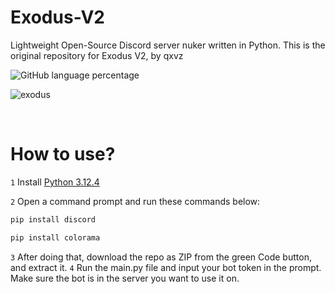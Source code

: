 # Exodus-V2
Lightweight Open-Source Discord server nuker written in Python.
This is the original repository for Exodus V2, by qxvz

![GitHub language percentage](https://img.shields.io/github/languages/top/qxvz/Exodus-V2)


![exodus](https://github.com/user-attachments/assets/8b2719ea-e63f-4f25-beea-d9cc5433c5ab)

<br>

# How to use?

`1` Install [Python 3.12.4](https://www.python.org/downloads/release/python-3124/)

`2` Open a command prompt and run these commands below:
```sh
pip install discord
```
```sh
pip install colorama
```

`3` After doing that, download the repo as ZIP from the green Code button, and extract it.
`4` Run the main.py file and input your bot token in the prompt. Make sure the bot is in the server you want to use it on.
